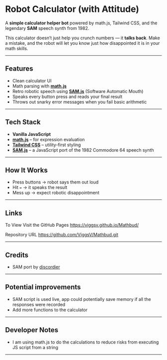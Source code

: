 #  Robot Calculator (with Attitude)

A **simple calculator helper bot** powered by math.js, Tailwind CSS, and the legendary **SAM** speech synth from 1982.

This calculator doesn’t just help you crunch numbers — it **talks back**. Make a mistake, and the robot will let you know just how disappointed it is in your math skills.


---

##  Features

-  Clean calculator UI 
-  Math parsing with **[math.js](https://mathjs.org/)**
-  Retro robotic speech using **[SAM.js](https://github.com/discordier/sam)** (Software Automatic Mouth)
-  Speaks every button press and reads your final result
-  Throws out snarky error messages when you fail basic arithmetic

---

##  Tech Stack

- **Vanilla JavaScript**  
- **[math.js](https://mathjs.org/)** – for expression evaluation  
- **[Tailwind CSS](https://tailwindcss.com/)** – utility-first styling  
- **[SAM.js](https://github.com/discordier/sam)** – a JavaScript port of the 1982 Commodore 64 speech synth

---

##  How It Works

- Press buttons → robot says them out loud  
- Hit `=` → it speaks the result  
- Mess up → expect robotic disappointment

---

##  Links

To View Visit the GitHub Pages https://viggsv.github.io/Mathbud/

Repository URL https://github.com/ViggsV/Mathbud.git

---

##  Credits

- SAM port by [discordier](https://github.com/discordier/sam)

---

##  Potential improvements

- SAM script is used live, app could potentially save memory if all the responses were recorded
- Add more functions to the calculator

---

##  Developer Notes

- I am using math.js to do the calculations to reduce risks from executing JS script from a string

---


